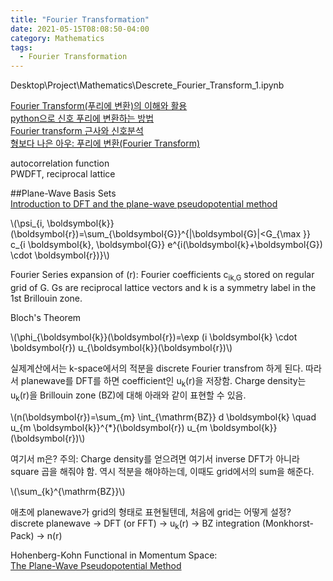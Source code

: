 ```yaml
---
title: "Fourier Transformation"
date: 2021-05-15T08:08:50-04:00
category: Mathematics
tags:
  - Fourier Transformation
---
```


Desktop\Project\Mathematics\Descrete_Fourier_Transform_1.ipynb  

[Fourier Transform(푸리에 변환)의 이해와 활용](https://darkpgmr.tistory.com/171)  
[python으로 신호 푸리에 변환하는 방법](https://ballentain.tistory.com/3)  
[Fourier transform 근사와 신호분석](https://wikidocs.net/14635)  
[형보다 나은 아우: 푸리에 변환(Fourier Transform)](https://ghebook.blogspot.com/2012/08/fourier-transform.html)  


autocorrelation function  
PWDFT, reciprocal lattice  


##Plane-Wave Basis Sets  
[Introduction to DFT and the plane-wave pseudopotential method](https://www.archer.ac.uk/training/course-material/2014/04/PMMP_UCL/Slides/castep_1.pdf)  
<p><span class="math inline">\(\psi_{i, \boldsymbol{k}}(\boldsymbol{r})=\sum_{\boldsymbol{G}}^{|\boldsymbol{G}|&lt;G_{\max }} c_{i \boldsymbol{k}, \boldsymbol{G}} e^{i(\boldsymbol{k}+\boldsymbol{G}) \cdot \boldsymbol{r})}\)</span></p>  
Fourier Series expansion of (r): Fourier coefficients c<sub>ik,G</sub> stored on regular grid of G.  
Gs are reciprocal lattice vectors and k is a symmetry label in the 1st Brillouin zone.

Bloch's Theorem  
<p><span class="math inline">\(\phi_{\boldsymbol{k}}(\boldsymbol{r})=\exp (i \boldsymbol{k} \cdot \boldsymbol{r}) u_{\boldsymbol{k}}(\boldsymbol{r})\)</span></p>  
실제계산에서는 k-space에서의 적분을 discrete Fourier transfrom 하게 된다. 따라서 planewave를 DFT를 하면 coefficient인 u<sub>k</sub>(r)을 저장함.  
Charge density는 u<sub>k</sub>(r)을 Brillouin zone (BZ)에 대해 아래와 같이 표현할 수 있음.  
<p><span class="math inline">\(n(\boldsymbol{r})=\sum_{m} \int_{\mathrm{BZ}} d \boldsymbol{k} \quad u_{m \boldsymbol{k}}^{*}(\boldsymbol{r}) u_{m \boldsymbol{k}}(\boldsymbol{r})\)</span></p>  
여기서 m은?  
주의: Charge density를 얻으려면 여기서 inverse DFT가 아니라 square 곱을 해줘야 함. 역시 적분을 해야하는데, 이때도 grid에서의 sum을 해준다. 
<p><span class="math inline">\(\sum_{k}^{\mathrm{BZ}}\)</span></p>
애초에 planewave가 grid의 형태로 표현될텐데, 처음에 grid는 어떻게 설정?  
discrete planewave -> DFT (or FFT) -> u<sub>k</sub>(r) -> BZ integration (Monkhorst-Pack) -> n(r)  






Hohenberg-Kohn Functional in Momentum Space:  
[The Plane-Wave Pseudopotential Method](https://th.fhi-berlin.mpg.de/th/Meetings/FHImd2001/pehlke1.pdf)


